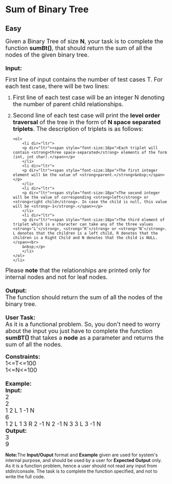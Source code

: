 # Sum of Binary Tree
## Easy
<div class="problem-statement">
                <p></p><p><span style="font-size:18px">Given a Binary Tree of size <strong>N</strong>, your task is to complete the function <strong>sumBt()</strong>, that should return the sum of all the nodes of the given binary tree.<br>
<br>
<strong>Input:</strong></span></p>

<p dir="ltr"><span style="font-size:18px">First line of input contains the number of test cases T. For each test case, there will be two lines:</span></p>

<ol>
	<li dir="ltr">
	<p dir="ltr"><span style="font-size:18px">First line of each test case will be an integer N denoting the number of parent child relationships.</span></p>
	</li>
	<li dir="ltr">
	<p dir="ltr"><span style="font-size:18px">Second line of each test case will print the <strong>level order traversal</strong> of the tree in the form of <strong>N space separated triplets</strong>. The description of triplets is as follows:</span></p>

	<ol>
		<li dir="ltr">
		<p dir="ltr"><span style="font-size:18px">Each triplet will contain <strong>three space-separated</strong> elements of the form (int, int char).</span></p>
		</li>
		<li dir="ltr">
		<p dir="ltr"><span style="font-size:18px">The first integer element will be the value of <strong>parent.</strong>&nbsp;</span></p>
		</li>
		<li dir="ltr">
		<p dir="ltr"><span style="font-size:18px">The second integer will be the value of corresponding <strong>left</strong> or <strong>right child</strong>. In case the child is null, this value will be <strong>-1</strong>.</span></p>
		</li>
		<li dir="ltr">
		<p dir="ltr"><span style="font-size:18px">The third element of triplet which is a character can take any of the three values <strong>‘L’</strong>, <strong>‘R’</strong> or <strong>‘N’</strong>. L denotes that the children is a left child, R denotes that the children is a Right Child and N denotes that the child is NULL.</span><br>
		&nbsp;</p>
		</li>
	</ol>
	</li>
</ol>

<p><span style="font-size:18px">Please <strong>note</strong> that the relationships are printed only for internal nodes and not for leaf nodes.<br>
<br>
<strong>Output:</strong><br>
The function should return the sum of all the nodes of the binary tree.<br>
<br>
<strong>User Task:</strong><br>
As it is a functional problem. So, you don't need to worry about the input you just have to complete&nbsp;the function <strong>sumBT()&nbsp;</strong>that takes a <strong>node</strong> as a parameter and returns the sum of all the nodes.</span><br>
<br>
<span style="font-size:18px"><strong>Constraints:</strong><br>
1&lt;=T&lt;=100<br>
1&lt;=N&lt;=100<br>
<br>
<strong>Example:<br>
Input:</strong><br>
2<br>
2<br>
1 2 L 1 -1 N<br>
6<br>
1 2 L 1 3 R 2 -1 N 2 -1 N 3 3 L 3 -1 N<br>
<strong>Output:</strong></span><br>
<span style="font-size:18px">3</span><br>
<span style="font-size:18px">9</span></p>

<p><span style="font-size:14px"><strong>Note:</strong>The <strong>Input/Ouput</strong> format and <strong>Example</strong> given are used for system's internal purpose, and should be used by a user for <strong>Expected Output</strong> only. As it is a function problem, hence a user should not read any input from stdin/console. The task is to complete the function specified, and not to write the full code.</span></p>
 <p></p>
            </div>